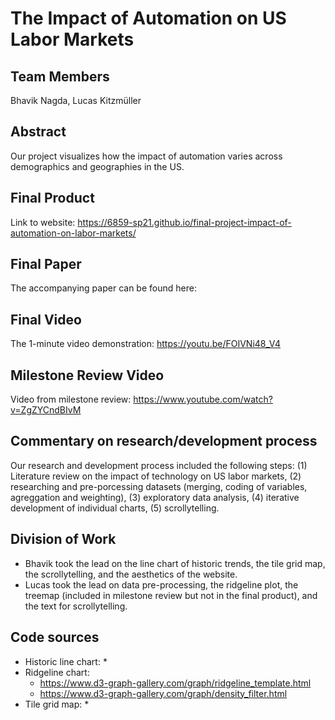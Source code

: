 # The Impact of Automation on US Labor Markets

## Team Members
Bhavik Nagda, Lucas Kitzmüller

## Abstract
Our project visualizes how the impact of automation varies across demographics and geographies in the US.

## Final Product
Link to website: https://6859-sp21.github.io/final-project-impact-of-automation-on-labor-markets/ 

## Final Paper
The accompanying paper can be found here:

## Final Video
The 1-minute video demonstration: https://youtu.be/FOIVNi48_V4 

## Milestone Review Video
Video from milestone review: https://www.youtube.com/watch?v=ZgZYCndBIvM

##  Commentary on research/development process
Our research and development process included the following steps: (1) Literature review on the impact of technology on US labor markets, (2) researching and pre-porcessing datasets (merging, coding of variables, agreggation and weighting), (3) exploratory data analysis, (4) iterative development of individual charts, (5) scrollytelling. 

## Division of Work
* Bhavik took the lead on the line chart of historic trends, the tile grid map, the scrollytelling, and the aesthetics of the website.
* Lucas took the lead on data pre-processing, the ridgeline plot, the treemap (included in milestone review but not in the final product), and the text for scrollytelling.

## Code sources
* Historic line chart:
  *  
* Ridgeline chart:
  * https://www.d3-graph-gallery.com/graph/ridgeline_template.html
  * https://www.d3-graph-gallery.com/graph/density_filter.html
* Tile grid map: 
  * 
